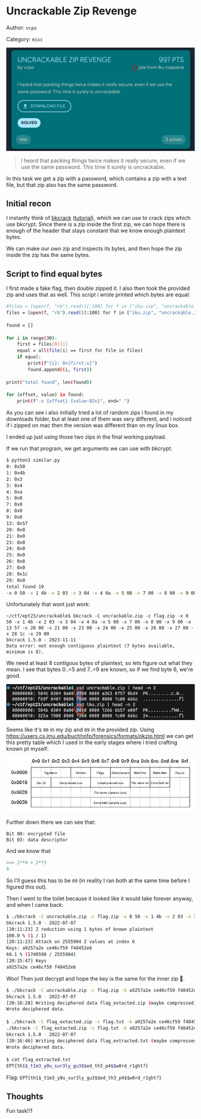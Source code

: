# Uncrackable Zip Revenge
Author: `vcpo`

Category: `misc`

![](overview.png)

> I heard that packing things twice makes it really secure, even if we use the
> same password. This time it surely is uncrackable.

In this task we get a zip with a password, which contains a zip with a text
file, but that zip also has the same password.

## Initial recon
I instantly think of [bkcrack](https://github.com/kimci86/bkcrack)
([tutorial](https://github.com/kimci86/bkcrack/blob/master/example/tutorial.md)),
which we can use to crack zips which use bkcrypt. Since there is a zip inside
the first zip, we can hope there is enough of the header that stays constant
that we know enough plaintext bytes.

We can make our own zip and inspects its bytes, and then hope the zip inside the zip has the same bytes.

## Script to find equal bytes

I first made a fake flag, then double zipped it. I also then took the provided
zip and uses that as well. This script i wrote printed which bytes are equal:

```sh
#files = [open(f, "rb").read()[:100] for f in ["iku.zip", "uncrackable_zipped.zip", "uncrackable.zip", "random.zip", "hints.zip", "libc.so.6.zip"]]#, "jsonbourne.zip"]]
files = [open(f, "rb").read()[:100] for f in ["iku.zip", "uncrackable.zip"]]

found = []

for i in range(30):
    first = files[0][i]
    equal = all(file[i] == first for file in files)
    if equal:
        print(f"{i}: 0x{first:x}")
        found.append((i, first))

print("total found", len(found))

for (offset, value) in found:
    print(f"-x {offset} {value:02x}", end=" ")
```

As you can see i also initially tried a lot of random zips i found in my
downloads folder, but at least one of them was very different, and i noticed if
i zipped on mac then the version was different than on my linux box.

I ended up just using those two zips in the final working payload.

If we run that program, we get arguments we can use with bkcrypt:

```sh
$ python3 similar.py 
0: 0x50
1: 0x4b
2: 0x3
3: 0x4
4: 0xa
5: 0x0
7: 0x0
8: 0x0
9: 0x0
13: 0x57
20: 0x0
21: 0x0
23: 0x0
24: 0x0
25: 0x0
26: 0x8
27: 0x0
28: 0x1c
29: 0x0
total found 19
-x 0 50 -x 1 4b -x 2 03 -x 3 04 -x 4 0a -x 5 00 -x 7 00 -x 8 00 -x 9 00 -x 13 57 -x 20 00 -x 21 00 -x 23 00 -x 24 00 -x 25 00 -x 26 08 -x 27 00 -x 28 1c -x 29 00 %                       
```

Unfortunately that wont just work:
```
~/ctf/ept23/uncrackable$ bkcrack -C uncrackable.zip -c flag.zip -x 0 50 -x 1 4b -x 2 03 -x 3 04 -x 4 0a -x 5 00 -x 7 00 -x 8 00 -x 9 00 -x 13 57 -x 20 00 -x 21 00 -x 23 00 -x 24 00 -x 25 00 -x 26 08 -x 27 00 -x 28 1c -x 29 00
bkcrack 1.5.0 - 2023-11-11
Data error: not enough contiguous plaintext (7 bytes available, minimum is 8).
```

We need at least 8 contigous bytes of plaintext, so lets figure out what they mean. I see that bytes 0..=5 and 7..=9 are known, so if we find byte 6, we're good.

![](sc.png)

Seems like it's `00` in my zip and `09` in the provided zip. Using https://users.cs.jmu.edu/buchhofp/forensics/formats/pkzip.html we can get this pretty table which I used in the early stages where i tried crafting known pt myself:

![table](table.png)

Further down there we can see that:

```
Bit 00: encrypted file
Bit 03: data descriptor
```

And we know that
```py
>>> 2**0 + 2**3
9
```

So I'll guess this has to be `09` (in reality I ran both at the same time before I figured this out).

Then I went to the toilet because it looked like it would take forever anyway, and when I came back:

```sh
$ ./bkcrack -C uncrackable.zip -c flag.zip -x 0 50 -x 1 4b -x 2 03 -x 3 04 -x 4 0a -x 5 00 -x 6 09 -x 7 00 -x 9 00 -x 13 57 -x 21 00 -x 25 00 -x 27 00 -x 29 00
bkcrack 1.5.0 - 2022-07-07
[20:11:23] Z reduction using 1 bytes of known plaintext
100.0 % (1 / 1)
[20:11:23] Attack on 2555904 Z values at index 6
Keys: a9257a2e ce46cf59 f48452e6
68.1 % (1740598 / 2555904)
[20:15:47] Keys
a9257a2e ce46cf59 f48452e6
```

Woo! Then just decrypt and hope the key is the same for the inner zip 🤞.

```sh
$ ./bkcrack -C uncrackable.zip -c flag.zip -k a9257a2e ce46cf59 f48452e6 -d flag_extacted.zip
bkcrack 1.5.0 - 2022-07-07
[20:16:28] Writing deciphered data flag_extacted.zip (maybe compressed)
Wrote deciphered data.

$ ./bkcrack -C flag_extacted.zip -c flag.txt -k a9257a2e ce46cf59 f48452e6 -d flag_extracted.txt
./bkcrack -C flag_extacted.zip -c flag.txt -k a9257a2e ce46cf59 f48452e6 -d flag_extracted.txt
bkcrack 1.5.0 - 2022-07-07
[20:16:46] Writing deciphered data flag_extracted.txt (maybe compressed)
Wrote deciphered data.

$ cat flag_extracted.txt 
EPT{th1$_t1m3_y0u_sur3ly_gu3$$ed_th3_p4$$w0rd_r1ght?}
```

Flag: `EPT{th1$_t1m3_y0u_sur3ly_gu3$$ed_th3_p4$$w0rd_r1ght?}`

## Thoughts
Fun task!!1
